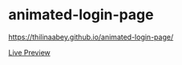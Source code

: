 ﻿# animated-login-page


 https://thilinaabey.github.io/animated-login-page/


<div>
  <a href=https://thilinaabey.github.io/animated-login-page/>
  Live Preview
    
  </a>
</div>
